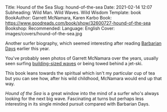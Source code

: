 Title: Hound of the Sea
Slug: hound-of-the-sea
Date: 2021-02-14 12:07
Subheading: Wild Man. Wild Waves. Wild Wisdom
Template: book
BookAuthor: Garrett McNamara, Karen Karbo
Book: https://www.goodreads.com/book/show/32600727-hound-of-the-sea
Bookshop: 
Recommended: 
Language: English
Cover: images/covers/hound-of-the-sea.jpg

Another surfer biography, which seemed interesting after reading [Barbarian Days](https://www.jacquescorbytuech.com/reading/barbarian-days) earlier this year.

You've probably seen photos of Garrett McNamara over the years, usually seen surfing [building-sized waves](https://www.youtube.com/watch?v=58a9xYOweU8) or being towed behind a jet-ski.

This book leans towards the spiritual which isn't my particular cup of tea but you can see how, after his wild childhood, McNamara would end up that way. 

*Hound of the Sea* is a great window into the mind of a surfer who's always looking for the next big wave. Fascinating at turns but perhaps less interesting in its single minded pursuit compared with Barbarian Days.
